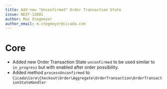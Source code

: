```yaml
---
title: Add new "Unconfirmed" Order Transaction State
issue: NEXT-13601
author: Max Stegmeyer
author_email: m.stegmeyer@cicada.com
---
```

# Core
* Added new Order Transaction State `unconfirmed` to be used similar to `in_progress` but with enabled after order possibility.
* Added method `processUnconfirmed` to `Cicada\Core\Checkout\Order\Aggregate\OrderTransaction\OrderTransactionStateHandler`
